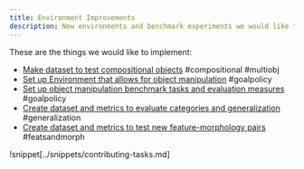 ```yaml
---
title: Environment Improvements
description: New environments and benchmark experiments we would like to add.
---
```


These are the things we would like to implement:

- [Make dataset to test compositional objects](environment-improvements/make-dataset-to-test-compositional-objects.md) #compositional #multiobj
- [Set up Environment that allows for object manipulation](environment-improvements/set-up-environment-that-allows-for-object-manipulation.md) #goalpolicy
- [Set up object manipulation benchmark tasks and evaluation measures](environment-improvements/set-up-object-manipulation-benchmark-tasks-and-evaluation-measures.md) #goalpolicy
- [Create dataset and metrics to evaluate categories and generalization](environment-improvements/create-dataset-and-metrics-to-evaluate-categories-and-generalization.md) #generalization
- [Create dataset and metrics to test new feature-morphology pairs](environment-improvements/create-dataset-and-metrics-to-test-new-feature-morphology-pairs.md) #featsandmorph

!snippet[../snippets/contributing-tasks.md]